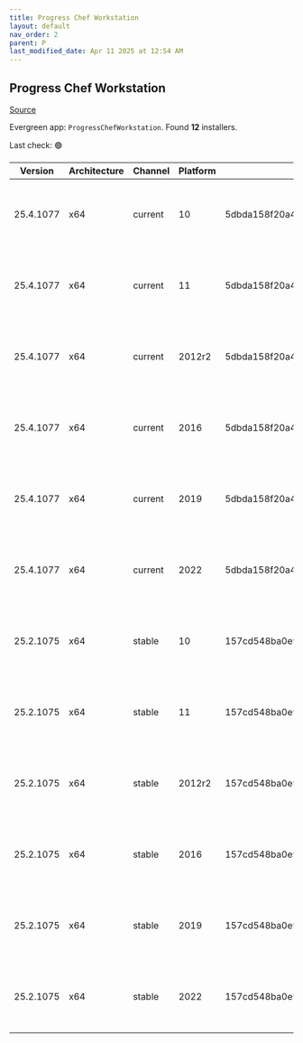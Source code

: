 ```yaml
---
title: Progress Chef Workstation
layout: default
nav_order: 2
parent: P
last_modified_date: Apr 11 2025 at 12:54 AM
---
```


## Progress Chef Workstation

[Source](https://www.chef.io/products/chef-workstation)

Evergreen app: `ProgressChefWorkstation`. Found **12** installers.

Last check: 🟢

| Version   | Architecture | Channel | Platform | Sha256                                                           | URI                                                                                                                                                                                                                                            |
| --------- | ------------ | ------- | -------- | ---------------------------------------------------------------- | ---------------------------------------------------------------------------------------------------------------------------------------------------------------------------------------------------------------------------------------------- |
| 25.4.1077 | x64          | current | 10       | 5dbda158f20a41badf49c40e1ac5a64a238c38d800a7eb89f873c85df485de00 | [https://packages.chef.io/files/current/chef-workstation/25.4.1077/windows/8/chef-workstation-25.4.1077-1-x64.msi](https://packages.chef.io/files/current/chef-workstation/25.4.1077/windows/8/chef-workstation-25.4.1077-1-x64.msi)           |
| 25.4.1077 | x64          | current | 11       | 5dbda158f20a41badf49c40e1ac5a64a238c38d800a7eb89f873c85df485de00 | [https://packages.chef.io/files/current/chef-workstation/25.4.1077/windows/8/chef-workstation-25.4.1077-1-x64.msi](https://packages.chef.io/files/current/chef-workstation/25.4.1077/windows/8/chef-workstation-25.4.1077-1-x64.msi)           |
| 25.4.1077 | x64          | current | 2012r2   | 5dbda158f20a41badf49c40e1ac5a64a238c38d800a7eb89f873c85df485de00 | [https://packages.chef.io/files/current/chef-workstation/25.4.1077/windows/2012r2/chef-workstation-25.4.1077-1-x64.msi](https://packages.chef.io/files/current/chef-workstation/25.4.1077/windows/2012r2/chef-workstation-25.4.1077-1-x64.msi) |
| 25.4.1077 | x64          | current | 2016     | 5dbda158f20a41badf49c40e1ac5a64a238c38d800a7eb89f873c85df485de00 | [https://packages.chef.io/files/current/chef-workstation/25.4.1077/windows/8/chef-workstation-25.4.1077-1-x64.msi](https://packages.chef.io/files/current/chef-workstation/25.4.1077/windows/8/chef-workstation-25.4.1077-1-x64.msi)           |
| 25.4.1077 | x64          | current | 2019     | 5dbda158f20a41badf49c40e1ac5a64a238c38d800a7eb89f873c85df485de00 | [https://packages.chef.io/files/current/chef-workstation/25.4.1077/windows/8/chef-workstation-25.4.1077-1-x64.msi](https://packages.chef.io/files/current/chef-workstation/25.4.1077/windows/8/chef-workstation-25.4.1077-1-x64.msi)           |
| 25.4.1077 | x64          | current | 2022     | 5dbda158f20a41badf49c40e1ac5a64a238c38d800a7eb89f873c85df485de00 | [https://packages.chef.io/files/current/chef-workstation/25.4.1077/windows/8/chef-workstation-25.4.1077-1-x64.msi](https://packages.chef.io/files/current/chef-workstation/25.4.1077/windows/8/chef-workstation-25.4.1077-1-x64.msi)           |
| 25.2.1075 | x64          | stable  | 10       | 157cd548ba0e92472eac92761ecc94a3b31753bcd5be82e6d732ef5d57a5910d | [https://packages.chef.io/files/stable/chef-workstation/25.2.1075/windows/8/chef-workstation-25.2.1075-1-x64.msi](https://packages.chef.io/files/stable/chef-workstation/25.2.1075/windows/8/chef-workstation-25.2.1075-1-x64.msi)             |
| 25.2.1075 | x64          | stable  | 11       | 157cd548ba0e92472eac92761ecc94a3b31753bcd5be82e6d732ef5d57a5910d | [https://packages.chef.io/files/stable/chef-workstation/25.2.1075/windows/11/chef-workstation-25.2.1075-1-x64.msi](https://packages.chef.io/files/stable/chef-workstation/25.2.1075/windows/11/chef-workstation-25.2.1075-1-x64.msi)           |
| 25.2.1075 | x64          | stable  | 2012r2   | 157cd548ba0e92472eac92761ecc94a3b31753bcd5be82e6d732ef5d57a5910d | [https://packages.chef.io/files/stable/chef-workstation/25.2.1075/windows/11/chef-workstation-25.2.1075-1-x64.msi](https://packages.chef.io/files/stable/chef-workstation/25.2.1075/windows/11/chef-workstation-25.2.1075-1-x64.msi)           |
| 25.2.1075 | x64          | stable  | 2016     | 157cd548ba0e92472eac92761ecc94a3b31753bcd5be82e6d732ef5d57a5910d | [https://packages.chef.io/files/stable/chef-workstation/25.2.1075/windows/11/chef-workstation-25.2.1075-1-x64.msi](https://packages.chef.io/files/stable/chef-workstation/25.2.1075/windows/11/chef-workstation-25.2.1075-1-x64.msi)           |
| 25.2.1075 | x64          | stable  | 2019     | 157cd548ba0e92472eac92761ecc94a3b31753bcd5be82e6d732ef5d57a5910d | [https://packages.chef.io/files/stable/chef-workstation/25.2.1075/windows/11/chef-workstation-25.2.1075-1-x64.msi](https://packages.chef.io/files/stable/chef-workstation/25.2.1075/windows/11/chef-workstation-25.2.1075-1-x64.msi)           |
| 25.2.1075 | x64          | stable  | 2022     | 157cd548ba0e92472eac92761ecc94a3b31753bcd5be82e6d732ef5d57a5910d | [https://packages.chef.io/files/stable/chef-workstation/25.2.1075/windows/2022/chef-workstation-25.2.1075-1-x64.msi](https://packages.chef.io/files/stable/chef-workstation/25.2.1075/windows/2022/chef-workstation-25.2.1075-1-x64.msi)       |
